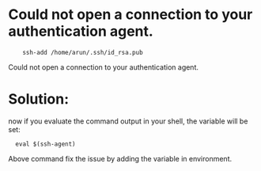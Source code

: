 Could not open a connection to your authentication agent.
=========================================================



        ssh-add /home/arun/.ssh/id_rsa.pub

Could not open a connection to your authentication agent.


Solution:
=========
now if you evaluate the command output in your shell, the variable will be set:

      eval $(ssh-agent)

Above command fix the issue by adding the variable in environment.
